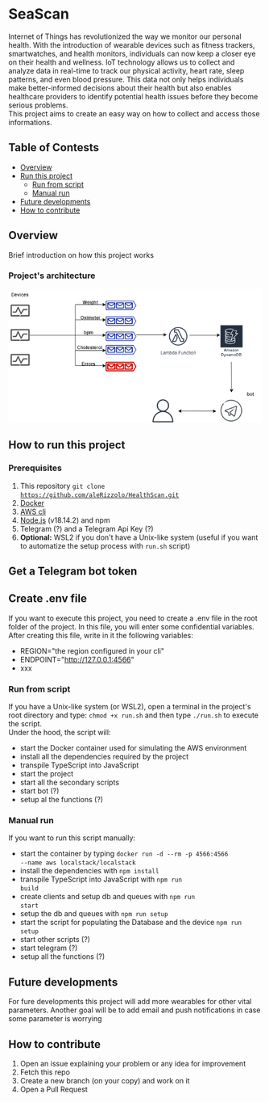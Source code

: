 # SeaScan

Internet of Things has revolutionized the way we monitor our personal health. With the introduction of wearable devices such as fitness trackers, smartwatches, and health monitors, individuals can now keep a closer eye on their health and wellness. IoT technology allows us to collect and analyze data in real-time to track our physical activity, heart rate, sleep patterns, and even blood pressure. This data not only helps individuals make better-informed decisions about their health but also enables healthcare providers to identify potential health issues before they become serious problems.<br>
This project aims to create an easy way on how to collect and access those informations.

## Table of Contests
- [Overview](#overview)<br>
- [Run this project](#how-to-run-this-project)
    - [Run from script](#executing-from-script) 
    - [Manual run](#manual-run)
- [Future developments](#future-developments)
- [How to contribute](#how-to-contribute)

## Overview
Brief introduction on how this project works

### Project's architecture

![architecture](./images/architecture.png)

## How to run this project
### Prerequisites
1. This repository <code>git clone https://github.com/aleRizzolo/HealthScan.git</code>
2. [Docker](https://www.docker.com/)
3. [AWS cli](https://aws.amazon.com/it/cli/)
4. [Node.js](https://nodejs.org/it) (v18.14.2) and npm  
5. Telegram (?) and a Telegram Api Key (?)  
6. **Optional:** WSL2 if you don't have a Unix-like system (useful if you want to automatize the setup process with <code>run.sh</code> script)

## Get a Telegram bot token

## Create .env file
If you want to execute this project, you need to create a .env file in the root folder of the project. In this file, you will enter some confidential variables.<br>
After creating this file, write in it the following variables:
- REGION="the region configured in your cli"
- ENDPOINT="http://127.0.0.1:4566" 
- xxx

### Run from script
If you have a Unix-like system (or WSL2), open a terminal in the project's root directory and type: <code>chmod +x run.sh</code> and then type <code>./run.sh</code> to execute the script.<br>
Under the hood, the script will: 
- start the Docker container used for simulating the AWS environment
- install all the dependencies required by the project 
- transpile TypeScript into JavaScript
- start the project
- start all the secondary scripts
- start bot (?)
- setup al the functions (?)

### Manual run
If you want to run this script manually:
- start the container by typing <code>docker run -d --rm -p 4566:4566 --name aws localstack/localstack </code>
- install the dependencies with <code>npm install</code>
- transpile TypeScript into JavaScript with <code>npm run build</code>
- create clients and setup db and queues with <code>npm run start</code>
- setup the db and queues with <code>npm run setup</code>
- start the script for populating the Database and the device <code>npm run setup</code>
- start other scripts (?)
- start telegram (?)
- setup all the functions (?)

## Future developments
For fure developments this project will add more wearables for other vital parameters. Another goal will be to add email and push notifications in case some parameter is worrying

## How to contribute
1. Open an issue explaining your problem or any idea for improvement
2. Fetch this repo 
3. Create a new branch (on your copy) and work on it
4. Open a Pull Request